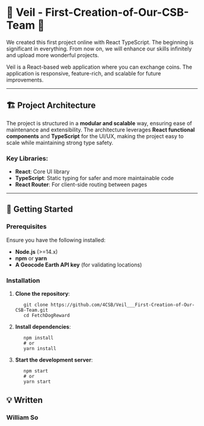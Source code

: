 # 🐾 Veil - First-Creation-of-Our-CSB-Team 🐾
We created this first project online with React TypeScript. The beginning is significant in everything. From now on, we will enhance our skills infinitely and upload more wonderful projects.

Veil is a React-based web application where you can exchange coins. The application is responsive, feature-rich, and scalable for future improvements.

---

## 🏗️ Project Architecture

The project is structured in a **modular and scalable** way, ensuring ease of maintenance and extensibility. The architecture leverages **React functional components** and **TypeScript** for the UI/UX, making the project easy to scale while maintaining strong type safety.


### Key Libraries:
- **React**: Core UI library
- **TypeScript**: Static typing for safer and more maintainable code
- **React Router**: For client-side routing between pages

---

## 🚀 Getting Started

### Prerequisites

Ensure you have the following installed:

- **Node.js** (>=14.x)
- **npm** or **yarn**
- **A Geocode Earth API key** (for validating locations)

### Installation

1. **Clone the repository**:
   ```
      git clone https://github.com/4CSB/Veil___First-Creation-of-Our-CSB-Team.git
      cd FetchDogReward
   ```

2. **Install dependencies**:
   ```
      npm install
      # or
      yarn install
   ```
3. **Start the development server**:
   ```
      npm start
      # or
      yarn start
   ```

## 💡 Written

### William So
